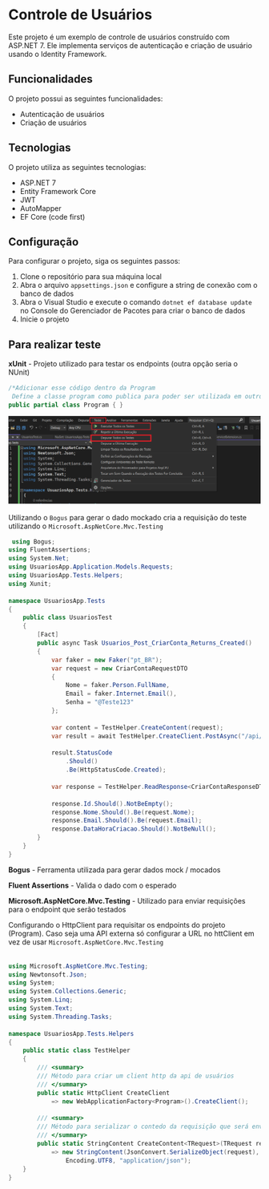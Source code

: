 # Controle de Usuários

Este projeto é um exemplo de controle de usuários construído com ASP.NET 7. Ele implementa serviços de autenticação e criação de usuário usando o Identity Framework.

## Funcionalidades

O projeto possui as seguintes funcionalidades:

- Autenticação de usuários
- Criação de usuários

## Tecnologias

O projeto utiliza as seguintes tecnologias:

- ASP.NET 7
- Entity Framework Core
- JWT
- AutoMapper
- EF Core (code first)


## Configuração

Para configurar o projeto, siga os seguintes passos:

1. Clone o repositório para sua máquina local
2. Abra o arquivo `appsettings.json` e configure a string de conexão com o banco de dados
3. Abra o Visual Studio e execute o comando `dotnet ef database update` no Console do Gerenciador de Pacotes para criar o banco de dados
4. Inicie o projeto


## Para realizar teste



<b>xUnit</b> - Projeto utilizado para testar os endpoints (outra opção seria o NUnit)

````c#
/*Adicionar esse código dentro da Program 
 Define a classe program como publica para poder ser utilizada em outro lugar (como será utilizada no xUnit) */
public partial class Program { }
````

![ConfigPublishHomolog](Documentos/doc1.png)


Utilizando o `Bogus` para gerar o dado mockado cria a requisição do teste utilizando o `Microsoft.AspNetCore.Mvc.Testing`


```c#
 using Bogus;
using FluentAssertions;
using System.Net;
using UsuariosApp.Application.Models.Requests;
using UsuariosApp.Tests.Helpers;
using Xunit;

namespace UsuariosApp.Tests
{
    public class UsuariosTest
    {
        [Fact]
        public async Task Usuarios_Post_CriarConta_Returns_Created()
        {
            var faker = new Faker("pt_BR");
            var request = new CriarContaRequestDTO
            {
                Nome = faker.Person.FullName,
                Email = faker.Internet.Email(),
                Senha = "@Teste123"
            };

            var content = TestHelper.CreateContent(request);
            var result = await TestHelper.CreateClient.PostAsync("/api/usuarios/criar-conta", content);

            result.StatusCode
                .Should()
                .Be(HttpStatusCode.Created);

            var response = TestHelper.ReadResponse<CriarContaResponseDTO>(result);

            response.Id.Should().NotBeEmpty();
            response.Nome.Should().Be(request.Nome);
            response.Email.Should().Be(request.Email);
            response.DataHoraCriacao.Should().NotBeNull();
        }
    }
}
```

<b>Bogus</b> - Ferramenta utilizada para gerar dados mock / mocados

<b>Fluent Assertions</b> - Valida o dado com o esperado

<b>Microsoft.AspNetCore.Mvc.Testing</b> - Utilizado para enviar requisições para o endpoint que serão testados 

Configurando o HttpClient para requisitar os endpoints do projeto (Program). Caso seja uma API externa só configurar a URL no httClient em vez de usar `Microsoft.AspNetCore.Mvc.Testing` 

```C#

using Microsoft.AspNetCore.Mvc.Testing;
using Newtonsoft.Json;
using System;
using System.Collections.Generic;
using System.Linq;
using System.Text;
using System.Threading.Tasks;

namespace UsuariosApp.Tests.Helpers
{
    public static class TestHelper
    {
        /// <summary>
        /// Método para criar um client http da api de usuários
        /// </summary>
        public static HttpClient CreateClient
            => new WebApplicationFactory<Program>().CreateClient();

        /// <summary>
        /// Método para serializar o contedo da requisição que será enviada para um serviço
        /// </summary>
        public static StringContent CreateContent<TRequest>(TRequest request)
            => new StringContent(JsonConvert.SerializeObject(request),
                Encoding.UTF8, "application/json");
    }
}

```